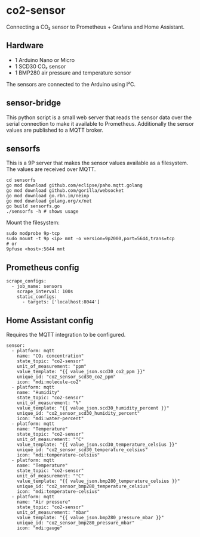 # co2-sensor

Connecting a CO₂ sensor to Prometheus + Grafana and Home Assistant.

## Hardware
- 1 Arduino Nano or Micro
- 1 SCD30 CO₂ sensor
- 1 BMP280 air pressure and temperature sensor

The sensors are connected to the Arduino using I²C.

## sensor-bridge
This python script is a small web server that reads the sensor data over the serial connection to make it available to Prometheus. Additionally the sensor values are published to a MQTT broker.

## sensorfs
This is a 9P server that makes the sensor values available as a filesystem. The values are received over MQTT. 
```
cd sensorfs
go mod download github.com/eclipse/paho.mqtt.golang
go mod download github.com/gorilla/websocket
go mod download go.rbn.im/neinp
go mod download golang.org/x/net
go build sensorfs.go
./sensorfs -h # shows usage
```

Mount the filesystem:
```
sudo modprobe 9p-tcp
sudo mount -t 9p <ip> mnt -o version=9p2000,port=5644,trans=tcp
# or
9pfuse <host>:5644 mnt
```

## Prometheus config

```
scrape_configs:
  - job_name: sensors
    scrape_interval: 100s
    static_configs:
      - targets: ['localhost:8044']
```

## Home Assistant config
Requires the MQTT integration to be configured.
```
sensor:
  - platform: mqtt
    name: "CO₂ concentration"
    state_topic: "co2-sensor"
    unit_of_measurement: "ppm"
    value_template: "{{ value_json.scd30_co2_ppm }}"
    unique_id: "co2_sensor_scd30_co2_ppm"
    icon: "mdi:molecule-co2"
  - platform: mqtt
    name: "Humidity"
    state_topic: "co2-sensor"
    unit_of_measurement: "%"
    value_template: "{{ value_json.scd30_humidity_percent }}"
    unique_id: "co2_sensor_scd30_humidity_percent"
    icon: "mdi:water-percent"
  - platform: mqtt
    name: "Temperature"
    state_topic: "co2-sensor"
    unit_of_measurement: "°C"
    value_template: "{{ value_json.scd30_temperature_celsius }}"
    unique_id: "co2_sensor_scd30_temperature_celsius"
    icon: "mdi:temperature-celsius"
  - platform: mqtt
    name: "Temperature"
    state_topic: "co2-sensor"
    unit_of_measurement: "°C"
    value_template: "{{ value_json.bmp280_temperature_celsius }}"
    unique_id: "co2_sensor_bmp280_temperature_celsius"
    icon: "mdi:temperature-celsius"
  - platform: mqtt
    name: "Air pressure"
    state_topic: "co2-sensor"
    unit_of_measurement: "mbar"
    value_template: "{{ value_json.bmp280_pressure_mbar }}"
    unique_id: "co2_sensor_bmp280_pressure_mbar"
    icon: "mdi:gauge"
```
